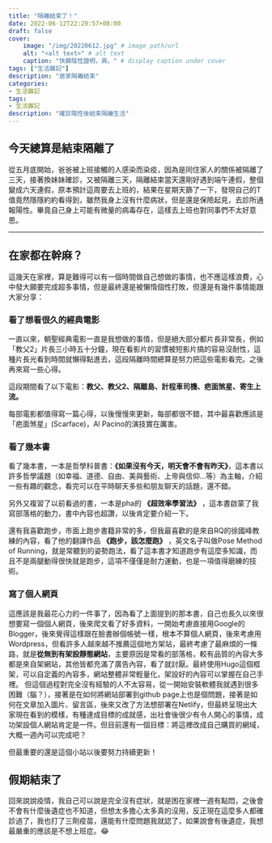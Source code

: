 ```yaml
---
title: "隔離結束了！"
date: 2022-06-12T22:29:57+08:00
draft: false
cover:
    image: "/img/20220612.jpg" # image path/url
    alt: "<alt text>" # alt text
    caption: "快篩陰性證明，爽。" # display caption under cover
tags: ["生活雜記"] 
description: "居家隔離結束"  
categories: 
- 生活雜記
tags: 
- 生活雜記
description: "確診陽性後結束隔離生活"
---
```


今天總算是結束隔離了
---

從五月底開始，爸爸被上班接觸的人感染而染疫，因為是同住家人的關係被隔離了三天，接著換妹妹確診，又被隔離三天，隔離結束當天還剛好遇到端午連假，整個變成六天連假，原本預計這周要去上班的，結果在星期天篩了一下，發現自己的T值竟然隱隱約約看得到，雖然我身上沒有什麼病狀，但是還是保險起見，去診所通報陽性。畢竟自己身上可能有微量的病毒存在，這樣去上班也對同事們不太好意思。

---
在家都在幹麻？
---
這幾天在家裡，算是難得可以有一個時間做自己想做的事情，也不應這樣浪費，心中發大願要完成超多事情，但是最終還是被懶惰個性打敗，但還是有幾件事情能跟大家分享：
### 看了想看很久的經典電影
一直以來，朝聖經典電影一直是我想做的事情，但是絕大部分都片長非常長，例如「教父2」片長三小時五十分鐘，現在看影片的習慣被短影片搞的容易沒耐性，這種片長光看到時間就懶得點進去，這段隔離時間總算是努力把這些電影看完。之後再來寫一些心得。

這段期間看了以下電影：**教父、教父2、隔離島、計程車司機、疤面煞星、寄生上流。**

每部電影都值得寫一篇心得，以後慢慢來更新，每部都很不錯，其中最喜歡應該是「疤面煞星」(Scarface)，Al Pacino的演技實在厲害。
### 看了幾本書

看了幾本書，一本是哲學科普書：**《如果沒有今天，明天會不會有昨天》**，這本書以許多哲學議題（如幸福、道德、自由、美與藝術、上帝與信仰…等）為主軸，介紹一些有趣的觀念，看完可以在平時聊天多些和朋友聊天的話題，還不錯。

另外又複習了以前看過的書，一本是pha的 **《超效率學習法》** ，這本書啟蒙了我寫部落格的動力，書中內容也超讚，以後肯定要介紹一下。

還有我喜歡跑步，市面上跑步書籍非常的多，但我最喜歡的是來自RQ的徐國峰教練的內容，看了他的翻譯作品 **《跑步，該怎麼跑》** ，英文名子叫做Pose Method of Running，就是常聽到的姿勢跑法，看了這本書才知道跑步有這麼多知識，而且不是兩腿動得很快就是跑步，這項不僅僅是耐力運動，也是一項值得磨練的技術。

### 寫了個人網頁
這應該是我最花心力的一件事了，因為看了上面提到的那本書，自己也長久以來很想要寫一個個人網頁，後來爬文看了好多資料，一開始考慮直接用Google的Blogger，後來覺得這樣跟在臉書辦個帳號一樣，根本不算個人網頁，後來考慮用Wordpress，但看許多人越來越不推薦這個地方架站，最終考慮了最麻煩的一條路，就是**從無到有架設靜態網站**，主要原因是常看的部落格，較有品質的內容大多都是來自架網站，其他皆都充滿了廣告內容，看了就討厭。最終使用Hugo這個框架，可以自定義的內容多，網站整體非常輕量化，架設好的內容可以掌握在自己手裡。
但這個過程對完全沒有經驗的人不太容易，從一開始安裝軟體我就遇到很多困難（腦？），接著是在如何將網站部署到github page上也是個問題，接著是如何在文章加入圖片、留言區，後來又改了方法想部署在Netlify，但最終呈現出大家現在看到的模樣，有種達成目標的成就感，出社會後很少有令人開心的事情，成功架設個人網站肯定是一件。但目前還有一個目標：將這裡改成自己購買的網域，大概一週內可以完成吧？

但最重要的還是這個小站以後要努力持續更新！


假期結束了
---

回來說說疫情，我自己可以說是完全沒有症狀，就是困在家裡一週有點悶，之後會不會有什麼後遺症也不知道，但想太多擔心太多真的沒用，反正現在這麼多人都確診過了，我也打了三劑疫苗，還能有什麼問題我就認了，如果說會有後遺症，我想最嚴重的應該是不想上班症。:joy: